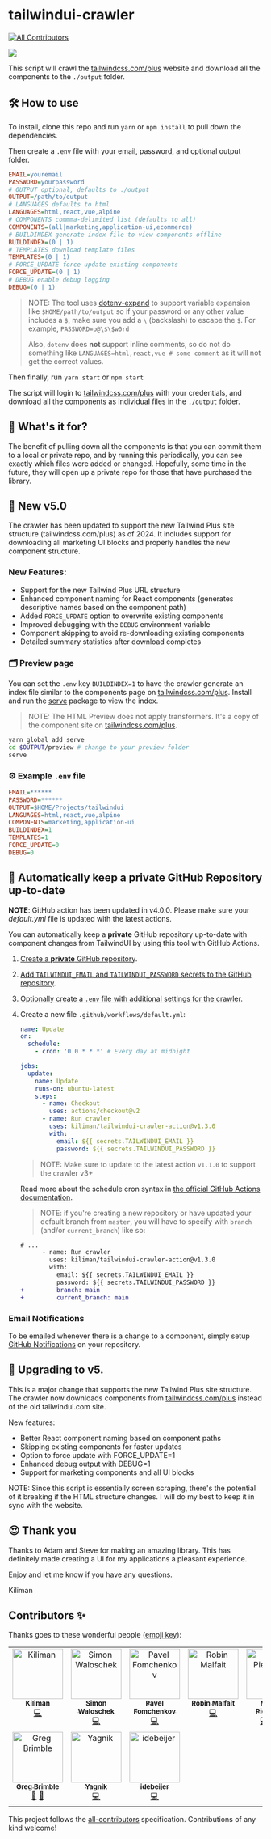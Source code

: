 # tailwindui-crawler

<!-- ALL-CONTRIBUTORS-BADGE:START - Do not remove or modify this section -->

[![All Contributors](https://img.shields.io/badge/all_contributors-10-orange.svg?style=flat-square)](#contributors-)

<!-- ALL-CONTRIBUTORS-BADGE:END -->

<img src="./images/tailwindui-crawler.png">

This script will crawl the [tailwindcss.com/plus](https://tailwindcss.com/plus) website and download all the
components to the `./output` folder.

## 🛠 How to use

To install, clone this repo and run `yarn` or `npm install` to pull down the dependencies.

Then create a `.env` file with your email, password, and optional output folder.

```ini
EMAIL=youremail
PASSWORD=yourpassword
# OUTPUT optional, defaults to ./output
OUTPUT=/path/to/output
# LANGUAGES defaults to html
LANGUAGES=html,react,vue,alpine
# COMPONENTS commma-delimited list (defaults to all)
COMPONENTS=(all|marketing,application-ui,ecommerce)
# BUILDINDEX generate index file to view components offline
BUILDINDEX=(0 | 1)
# TEMPLATES download template files
TEMPLATES=(0 | 1)
# FORCE_UPDATE force update existing components
FORCE_UPDATE=(0 | 1)
# DEBUG enable debug logging
DEBUG=(0 | 1)
```

> NOTE: The tool uses [dotenv-expand](https://github.com/motdotla/dotenv-expand)
> to support variable expansion like `$HOME/path/to/output` so if your password
> or any other value includes a `$`, make sure you add a `\` (backslash) to
> escape the `$`. For example, `PASSWORD=p@\$\$w0rd`
>
> Also, `dotenv` does **not** support inline comments, so do not do something
> like `LANGUAGES=html,react,vue # some comment` as it will not get the correct
> values.

Then finally, run `yarn start` or `npm start`

The script will login to [tailwindcss.com/plus](https://tailwindcss.com/plus) with your credentials, and download all the
components as individual files in the `./output` folder.

## 🤔 What's it for?

The benefit of pulling down all the components is that you can commit them to a local or
private repo, and by running this periodically, you can see exactly which files were added
or changed. Hopefully, some time in the future, they will open up a private repo for those
that have purchased the library.

## 🚀 New v5.0

The crawler has been updated to support the new Tailwind Plus site structure (tailwindcss.com/plus) as of 2024. It includes support for downloading all marketing UI blocks and properly handles the new component structure.

### New Features:

- Support for the new Tailwind Plus URL structure
- Enhanced component naming for React components (generates descriptive names based on the component path)
- Added `FORCE_UPDATE` option to overwrite existing components
- Improved debugging with the `DEBUG` environment variable
- Component skipping to avoid re-downloading existing components
- Detailed summary statistics after download completes

### 🗂 Preview page

You can set the `.env` key `BUILDINDEX=1` to have the crawler generate an index file similar to the components
page on [tailwindcss.com/plus](https://tailwindcss.com/plus). Install and run the [serve](https://www.npmjs.com/package/serve) package
to view the index.

> NOTE: The HTML Preview does not apply transformers. It's a copy of the
> component site on [tailwindcss.com/plus](https://tailwindcss.com/plus).

```bash
yarn global add serve
cd $OUTPUT/preview # change to your preview folder
serve
```

### ⚙️ Example `.env` file

```ini
EMAIL=******
PASSWORD=******
OUTPUT=$HOME/Projects/tailwindui
LANGUAGES=html,react,vue,alpine
COMPONENTS=marketing,application-ui
BUILDINDEX=1
TEMPLATES=1
FORCE_UPDATE=0
DEBUG=0
```

## 🤖 Automatically keep a **private** GitHub Repository up-to-date

**NOTE**: GitHub action has been updated in v4.0.0. Please make sure your _default.yml_ file is updated with the latest actions.

You can automatically keep a **private** GitHub repository up-to-date with component changes from TailwindUI by using this tool with GitHub Actions.

1. [Create a **private** GitHub repository](https://github.com/new/).
1. [Add `TAILWINDUI_EMAIL` and `TAILWINDUI_PASSWORD` secrets to the GitHub repository](https://help.github.com/en/actions/configuring-and-managing-workflows/creating-and-storing-encrypted-secrets#creating-encrypted-secrets).
1. [Optionally create a `.env` file with additional settings for the crawler](#%EF%B8%8F-example-env-file).
1. Create a new file `.github/workflows/default.yml`:

   ```yml
   name: Update
   on:
     schedule:
       - cron: '0 0 * * *' # Every day at midnight

   jobs:
     update:
       name: Update
       runs-on: ubuntu-latest
       steps:
         - name: Checkout
           uses: actions/checkout@v2
         - name: Run crawler
           uses: kiliman/tailwindui-crawler-action@v1.3.0
           with:
             email: ${{ secrets.TAILWINDUI_EMAIL }}
             password: ${{ secrets.TAILWINDUI_PASSWORD }}
   ```

   > NOTE: Make sure to update to the latest action `v1.1.0` to support the crawler v3+

   Read more about the schedule cron syntax in [the official GitHub Actions documentation](https://help.github.com/en/actions/reference/events-that-trigger-workflows#scheduled-events-schedule).

   > NOTE: if you're creating a new repository or have updated your default branch from `master`, you will have to specify with `branch` (and/or `current_branch`) like so:

   ```diff
   # ...
         - name: Run crawler
           uses: kiliman/tailwindui-crawler-action@v1.3.0
           with:
             email: ${{ secrets.TAILWINDUI_EMAIL }}
             password: ${{ secrets.TAILWINDUI_PASSWORD }}
   +         branch: main
   +         current_branch: main
   ```

### Email Notifications

To be emailed whenever there is a change to a component, simply setup [GitHub Notifications](https://help.github.com/en/github/administering-a-repository/about-email-notifications-for-pushes-to-your-repository#enabling-email-notifications-for-pushes-to-your-repository) on your repository.

## 🚦 Upgrading to v5.

This is a major change that supports the new Tailwind Plus site structure. The crawler now downloads components from [tailwindcss.com/plus](https://tailwindcss.com/plus) instead of the old tailwindui.com site.

New features:

- Better React component naming based on component paths
- Skipping existing components for faster updates
- Option to force update with FORCE_UPDATE=1
- Enhanced debug output with DEBUG=1
- Support for marketing components and all UI blocks

NOTE: Since this script is essentially screen scraping, there's the potential
of it breaking if the HTML structure changes. I will do my best to keep it in sync with
the website.

## 😍 Thank you

Thanks to Adam and Steve for making an amazing library. This has definitely made creating
a UI for my applications a pleasant experience.

Enjoy and let me know if you have any questions.

Kiliman

## Contributors ✨

Thanks goes to these wonderful people ([emoji key](https://allcontributors.org/docs/en/emoji-key)):

<!-- ALL-CONTRIBUTORS-LIST:START - Do not remove or modify this section -->
<!-- prettier-ignore-start -->
<!-- markdownlint-disable -->
<table>
  <tbody>
    <tr>
      <td align="center" valign="top" width="14.28%"><a href="https://github.com/kiliman"><img src="https://avatars3.githubusercontent.com/u/47168?v=4?s=100" width="100px;" alt="Kiliman"/><br /><sub><b>Kiliman</b></sub></a><br /><a href="https://github.com/kiliman/tailwindui-crawler/commits?author=kiliman" title="Code">💻</a></td>
      <td align="center" valign="top" width="14.28%"><a href="http://www.cemfi.de"><img src="https://avatars0.githubusercontent.com/u/8217108?v=4?s=100" width="100px;" alt="Simon Waloschek"/><br /><sub><b>Simon Waloschek</b></sub></a><br /><a href="https://github.com/kiliman/tailwindui-crawler/commits?author=sonovice" title="Code">💻</a></td>
      <td align="center" valign="top" width="14.28%"><a href="https://github.com/nawok"><img src="https://avatars3.githubusercontent.com/u/159773?v=4?s=100" width="100px;" alt="Pavel Fomchenkov"/><br /><sub><b>Pavel Fomchenkov</b></sub></a><br /><a href="https://github.com/kiliman/tailwindui-crawler/commits?author=nawok" title="Code">💻</a></td>
      <td align="center" valign="top" width="14.28%"><a href="https://robinmalfait.com"><img src="https://avatars2.githubusercontent.com/u/1834413?v=4?s=100" width="100px;" alt="Robin Malfait"/><br /><sub><b>Robin Malfait</b></sub></a><br /><a href="https://github.com/kiliman/tailwindui-crawler/commits?author=RobinMalfait" title="Code">💻</a></td>
      <td align="center" valign="top" width="14.28%"><a href="https://miguelpiedrafita.com"><img src="https://avatars0.githubusercontent.com/u/23558090?v=4?s=100" width="100px;" alt="Miguel Piedrafita"/><br /><sub><b>Miguel Piedrafita</b></sub></a><br /><a href="https://github.com/kiliman/tailwindui-crawler/commits?author=m1guelpf" title="Code">💻</a> <a href="https://github.com/kiliman/tailwindui-crawler/commits?author=m1guelpf" title="Documentation">📖</a> <a href="#ideas-m1guelpf" title="Ideas, Planning, & Feedback">🤔</a></td>
      <td align="center" valign="top" width="14.28%"><a href="https://github.com/vladdu"><img src="https://avatars0.githubusercontent.com/u/9707?v=4?s=100" width="100px;" alt="Vlad Dumitrescu"/><br /><sub><b>Vlad Dumitrescu</b></sub></a><br /><a href="https://github.com/kiliman/tailwindui-crawler/commits?author=vladdu" title="Documentation">📖</a></td>
      <td align="center" valign="top" width="14.28%"><a href="https://github.com/vesper8"><img src="https://avatars1.githubusercontent.com/u/816028?v=4?s=100" width="100px;" alt="C-Bass"/><br /><sub><b>C-Bass</b></sub></a><br /><a href="https://github.com/kiliman/tailwindui-crawler/commits?author=vesper8" title="Code">💻</a></td>
    </tr>
    <tr>
      <td align="center" valign="top" width="14.28%"><a href="https://gregbrimble.com/"><img src="https://avatars.githubusercontent.com/u/8484333?v=4?s=100" width="100px;" alt="Greg Brimble"/><br /><sub><b>Greg Brimble</b></sub></a><br /><a href="https://github.com/kiliman/tailwindui-crawler/commits?author=GregBrimble" title="Documentation">📖</a> <a href="#tool-GregBrimble" title="Tools">🔧</a></td>
      <td align="center" valign="top" width="14.28%"><a href="https://github.com/yagnik"><img src="https://avatars.githubusercontent.com/u/777296?v=4?s=100" width="100px;" alt="Yagnik"/><br /><sub><b>Yagnik</b></sub></a><br /><a href="https://github.com/kiliman/tailwindui-crawler/commits?author=yagnik" title="Code">💻</a></td>
      <td align="center" valign="top" width="14.28%"><a href="https://debeijer.io/"><img src="https://avatars.githubusercontent.com/u/71566757?v=4?s=100" width="100px;" alt="idebeijer"/><br /><sub><b>idebeijer</b></sub></a><br /><a href="https://github.com/kiliman/tailwindui-crawler/commits?author=idebeijer" title="Code">💻</a></td>
    </tr>
  </tbody>
</table>

<!-- markdownlint-restore -->
<!-- prettier-ignore-end -->

<!-- ALL-CONTRIBUTORS-LIST:END -->

This project follows the [all-contributors](https://github.com/all-contributors/all-contributors) specification. Contributions of any kind welcome!

